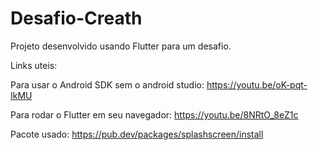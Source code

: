 # Desafio-Creath
Projeto desenvolvido usando Flutter para um desafio.

Links uteis:

Para usar o Android SDK sem o android studio: https://youtu.be/oK-pqt-IkMU

Para rodar o Flutter em seu navegador: https://youtu.be/8NRtO_8eZ1c

Pacote usado: https://pub.dev/packages/splashscreen/install
